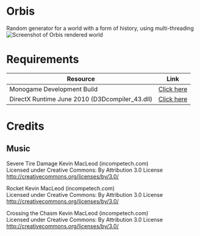 # Orbis
Random generator for a world with a form of history, using multi-threading
![Screenshot of Orbis rendered world](https://i.imgur.com/gWtcado.jpg)
# Requirements
|Resource|Link|
|---|---|
|Monogame Development Build|[Click here](http://www.monogame.net/downloads/)
|DirectX Runtime June 2010 (D3Dcompiler_43.dll)|[Click here](https://answers.microsoft.com/en-us/windows/forum/windows_8-gaming/d3dcompiler43dll-missing-any-ideas-have-directx-11/2f70a004-d38d-461a-8a7f-1c03439c0986?auth=1)
# Credits
## Music
Severe Tire Damage Kevin MacLeod (incompetech.com)  
Licensed under Creative Commons: By Attribution 3.0 License  
http://creativecommons.org/licenses/by/3.0/

Rocket Kevin MacLeod (incompetech.com)  
Licensed under Creative Commons: By Attribution 3.0 License  
http://creativecommons.org/licenses/by/3.0/

Crossing the Chasm Kevin MacLeod (incompetech.com)  
Licensed under Creative Commons: By Attribution 3.0 License  
http://creativecommons.org/licenses/by/3.0/
